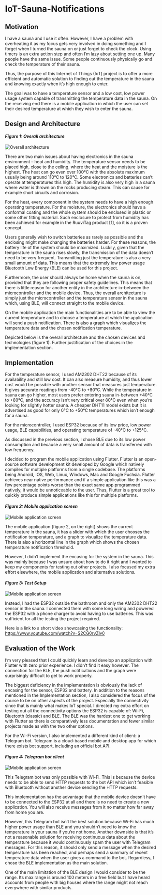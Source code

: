 # IoT-Sauna-Notifications

## Motivation

I have a sauna and I use it often. However, I have a problem with overheating it as my focus
gets very involved in doing something and I forget when I turned the sauna on or just forget
to check the clock. Using timers is an extra action step and often I’m lazy about setting one
up. Many people have the same issue. Some people continuously physically go and check
the temperature of their sauna.

Thus, the purpose of this Internet of Things (IoT) project is to offer a more efficient and
automatic solution to finding out the temperature in the sauna and knowing exactly when it’s
high enough to enter.

The goal was to have a temperature sensor and a low cost, low power usage system capable
of transmitting the temperature data in the sauna. On the receiving end there is a mobile
application in which the user can set their desired temperature at which they wish to enter
the sauna.


## Design and Architecture


#### _Figure 1: Overall architecture_
![Overall architecture](https://raw.githubusercontent.com/VilleKylmamaa/IoT-Sauna-Notifications/main/readme_images/overall-architecture.jpg)

There are two main issues about having electronics in the sauna environment – heat and
humidity. The temperature sensor needs to be placed high, close to the ceiling, where the
heat and the moisture is the highest. The heat can go even over 100°C with the absolute
maximum usually being around 110°C to 120°C. Some electronics and batteries can’t
operate at temperatures this high. The humidity is also very high in a sauna where water is
thrown on the rocks producing steam. This can cause for example short circuits and
corrosion.

For the heat, every component in the system needs to have a high enough operating
temperature. For the moisture, the electronics should have a conformal coating and the
whole system should be enclosed in plastic or some other fitting material. Such enclosure
to protect from humidity has been achieved for example in the RuuviTag product [1], so it is
a proven concept.

Users generally wish to switch batteries as rarely as possible and the enclosing might make
changing the batteries harder. For these reasons, the battery life of the system should be
maximized. Luckily, given that the temperature in the sauna rises slowly, the transmission
of the data doesn’t need to be very frequent. Transmitting just the temperature is also a very
small amount of data. This means that the extremely low power usage Bluetooth Low Energy
(BLE) can be used for this project.

Furthermore, the user should always be home when the sauna is on, provided that they are
following proper safety guidelines. This means that there is little reason for another entity in
the architecture in-between the microcontroller and the mobile device. Thus, the overall
architecture is simply just the microcontroller and the temperature sensor in the sauna
which, using BLE, will connect straight to the mobile device.

On the mobile application the main functionalities are to be able to view the current
temperature and to choose a temperature at which the application will send a push
notification. There is also a graph which visualizes the temperature data and the chosen
notification temperature.

Depicted below is the overall architecture and the chosen devices and technologies (figure
1). Further justification of the choices in the implementation section.



## Implementation

For the temperature sensor, I used AM2302 DHT22 because of its availability and still low
cost. It can also measure humidity, and thus lower cost would be possible with another
sensor that measures just temperature. It gives accurate readings from -40°C to +80°C.
While the temperature in sauna can go higher, most users prefer entering sauna in-between
+40°C to +80°C, and the accuracy isn’t very critical over 80°C even when you’re looking for
slightly hotter sauna. A cheaper DHT11 model exists but it is advertised as good for only
0°C to +50°C temperatures which isn’t enough for a sauna.

For the microcontroller, I used ESP32 because of its low price, low power usage, BLE
capabilities, and operating temperature of -40°C to +125°C.

As discussed in the previous section, I chose BLE due to its low power consumption and
because a very small amount of data is transferred with low frequency.

I decided to program the mobile application using Flutter. Flutter
is an open-source software development kit developed by
Google which natively compiles for multiple platforms from a
single codebase. The platforms being Android, iOS, Web, Linux,
Windows, Mac and Google Fuchsia. Flutter achieves near native
performance and if a simple application like this was a few
percentage points worse than the exact same app programmed
natively, it would be unnoticeable to the user. Thus, Flutter is a
great tool to quickly produce simple applications like this for
multiple platforms.

#### _Figure 2: Mobile application screen_
![Mobile application screen](https://github.com/VilleKylmamaa/IoT-Sauna-Notifications/blob/main/readme_images/mobile-application-screenshot.jpg)

The mobile application (figure 2, on the right) shows the current
temperature in the sauna, it has a slider with which the user
chooses the notification temperature, and a graph to visualize
the temperature data. There is also a horizontal line in the graph
which shows the chosen temperature notification threshold.

However, I didn’t implement the encasing for the system in the sauna. This was mainly
because I was unsure about how to do it right and I wanted to keep my components for
testing out other projects. I also focused my extra effort elsewhere, the mobile application
and alternative solutions.

#### _Figure 3: Test Setup_
![Mobile application screen](https://raw.githubusercontent.com/VilleKylmamaa/IoT-Sauna-Notifications/main/readme_images/test-setup.jpg)

Instead, I had the ESP32 outside the bathroom and only the AM2302 DHT22 sensor in the
sauna. I connected them with some long wiring and powered the ESP32 with a phone
charger to avoid having to use batteries. This was sufficient for all the testing the project
required.

Here is a link to a short video showcasing the functionality:
https://www.youtube.com/watch?v=S2CG0rvZlv0



## Evaluation of the Work

I’m very pleased that I could quickly learn and develop an application with Flutter with zero
prior experience. I didn’t find it easy however. The connection for the BLE, the push
notifications and the graph were surprisingly difficult to get to work properly.

The biggest deficiency in the implementation is obviously the lack of encasing for the sensor,
ESP32 and battery. In addition to the reasons mentioned in the Implementation section, I
also considered the focus of the course to be on other aspects of the project. Especially the
connectivity since that is mainly what makes IoT special. I directed my extra effort on testing
out all the connectivity options the ESP32 is capable of: Wi-Fi, Bluetooth (classic) and BLE.
The BLE was the hardest one to get working with Flutter as there is comparatively less
documentation and fewer similar projects made as with the two other options.

For the Wi-Fi version, I also implemented a different kind of client: a Telegram bot. Telegram
is a cloud-based mobile and desktop app for which there exists bot support, including an
official bot API.

#### _Figure 4: Telegram bot client_
![Mobile application screen](https://github.com/VilleKylmamaa/IoT-Sauna-Notifications/blob/main/readme_images/telegram-bot.jpg)

This Telegram bot was only possible with Wi-Fi. This is because the device needs to be able
to send HTTP requests to the bot API which isn’t feasible with Bluetooth without another
device sending the HTTP requests.

This implementation has the advantage that the mobile device doesn’t have to be connected
to the ESP32 at all and there is no need to create a new application. You will also receive
messages from it no matter how far away from home you are.

However, this Telegram bot isn’t the best solution because Wi-Fi has much higher power
usage than BLE and you shouldn’t need to know the temperature in your sauna if you’re not
home. Another downside is that it’s not a reasonable solution for receiving continuous data
about the temperature because it would continuously spam the user with Telegram
messages. For this reason, it should only send a message when the desired temperature
has been reached, and perhaps send a summary of recent temperature data when the user
gives a command to the bot. Regardless, I chose the BLE implementation as the main
solution.

One of the main limitation of the BLE design I would consider to be the range. Its max range is
around 100 meters in a free field but I have heard accounts from people with big houses
where the range might not reach everywhere with similar products.

